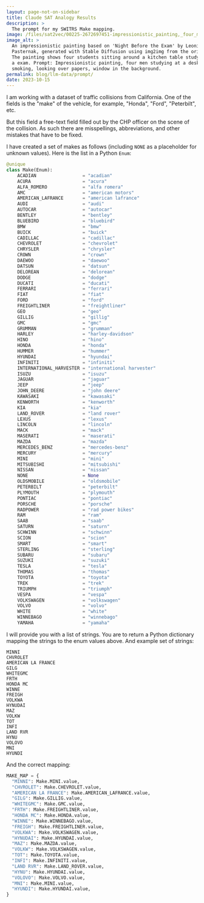 ```yaml
---
layout: page-not-on-sidebar
title: Claude SAT Analogy Results
description: >
  The prompt for my SWITRS Make mapping.
image: /files/sat2vec/00225-2672697451-impressionistic_painting,_four_men_studying_at_a_desk,_smoking,_looking_over_papers,_window_in_the_background.png
image_alt: >
  An impressionistic painting based on 'Night Before the Exam' by Leonid
  Pasternak, generated with Stable Diffusion using img2img from the original.
  The painting shows four students sitting around a kitchen table studying for
  a exam. Prompt: Impressionistic painting, four men studying at a desk,
  smoking, looking over papers, window in the background.
permalink: blog/llm-data/prompt/
date: 2023-10-15
---
```


<div class="chatgpt-edit-block"> 
<div class="chatgpt-prompt-only" markdown="1"> 
I am working with a dataset of traffic collisions from California. One of the
fields is the "make" of the vehicle, for example, "Honda", "Ford",
"Peterbilt", etc.

But this field a free-text field filled out by the CHP officer on the scene of
the collision. As such there are misspellings, abbreviations, and other
mistakes that have to be fixed.

I have created a set of makes as follows (including `NONE` as a placeholder
for unknown values). Here is the list in a Python `Enum`:

```python
@unique
class Make(Enum):
    ACADIAN                 = "acadian"
    ACURA                   = "acura"
    ALFA_ROMERO             = "alfa romera"
    AMC                     = "american motors"
    AMERICAN_LAFRANCE       = "american lafrance"
    AUDI                    = "audi"
    AUTOCAR                 = "autocar"
    BENTLEY                 = "bentley"
    BLUEBIRD                = "bluebird"
    BMW                     = "bmw"
    BUICK                   = "buick"
    CADILLAC                = "cadillac"
    CHEVROLET               = "chevrolet"
    CHRYSLER                = "chrysler"
    CROWN                   = "crown"
    DAEWOO                  = "daewoo"
    DATSUN                  = "datsun"
    DELOREAN                = "delorean"
    DODGE                   = "dodge"
    DUCATI                  = "ducati"
    FERRARI                 = "ferrari"
    FIAT                    = "fiat"
    FORD                    = "ford"
    FREIGHTLINER            = "freightliner"
    GEO                     = "geo"
    GILLIG                  = "gillig"
    GMC                     = "gmc"
    GRUMMAN                 = "grumman"
    HARLEY                  = "harley-davidson"
    HINO                    = "hino"
    HONDA                   = "honda"
    HUMMER                  = "hummer"
    HYUNDAI                 = "hyundai"
    INFINITI                = "infiniti"
    INTERNATIONAL_HARVESTER = "international harvester"
    ISUZU                   = "isuzu"
    JAGUAR                  = "jaguar"
    JEEP                    = "jeep"
    JOHN_DEERE              = "john deere"
    KAWASAKI                = "kawasaki"
    KENWORTH                = "kenworth"
    KIA                     = "kia"
    LAND_ROVER              = "land rover"
    LEXUS                   = "lexus"
    LINCOLN                 = "lincoln"
    MACK                    = "mack"
    MASERATI                = "maserati"
    MAZDA                   = "mazda"
    MERCEDES_BENZ           = "mercedes-benz"
    MERCURY                 = "mercury"
    MINI                    = "mini"
    MITSUBISHI              = "mitsubishi"
    NISSAN                  = "nissan"
    NONE                    = None
    OLDSMOBILE              = "oldsmobile"
    PETERBILT               = "peterbilt"
    PLYMOUTH                = "plymouth"
    PONTIAC                 = "pontiac"
    PORSCHE                 = "porsche"
    RADPOWER                = "rad power bikes"
    RAM                     = "ram"
    SAAB                    = "saab"
    SATURN                  = "saturn"
    SCHWINN                 = "schwinn"
    SCION                   = "scion"
    SMART                   = "smart"
    STERLING                = "sterling"
    SUBARU                  = "subaru"
    SUZUKI                  = "suzuki"
    TESLA                   = "tesla"
    THOMAS                  = "thomas"
    TOYOTA                  = "toyota"
    TREK                    = "trek"
    TRIUMPH                 = "triumph"
    VESPA                   = "vespa"
    VOLKSWAGEN              = "volkswagen"
    VOLVO                   = "volvo"
    WHITE                   = "white"
    WINNEBAGO               = "winnebago"
    YAMAHA                  = "yamaha"
```

I will provide you with a list of strings. You are to return a Python
dictionary mapping the strings to the enum values above. And example set of
strings:

```
MINNI
CHVROLET
AMERICAN LA FRANCE
GILG
WHITEGMC
FRTH
HONDA MC
WINNE
FREIGH
VOLKWA
HYNUDAI
MAZ
VOLKW
TOT
INFI
LAND RVR
HYNU
VOLOVO
MNI
HYUNDI
```

And the correct mapping:

```python
MAKE_MAP = {
  "MINNI": Make.MINI.value,
  "CHVROLET": Make.CHEVROLET.value,
  "AMERICAN LA FRANCE": Make.AMERICAN_LAFRANCE.value,
  "GILG": Make.GILLIG.value,
  "WHITEGMC": Make.GMC.value,
  "FRTH": Make.FREIGHTLINER.value,
  "HONDA MC": Make.HONDA.value,
  "WINNE": Make.WINNEBAGO.value,
  "FREIGH": Make.FREIGHTLINER.value,
  "VOLKWA": Make.VOLKSWAGEN.value,
  "HYNUDAI": Make.HYUNDAI.value,
  "MAZ": Make.MAZDA.value,
  "VOLKW": Make.VOLKSWAGEN.value,
  "TOT": Make.TOYOTA.value,
  "INFI": Make.INFINITI.value,
  "LAND RVR": Make.LAND_ROVER.value,
  "HYNU": Make.HYUNDAI.value,
  "VOLOVO": Make.VOLVO.value,
  "MNI": Make.MINI.value,
  "HYUNDI": Make.HYUNDAI.value,
}
```
</div>
</div>
